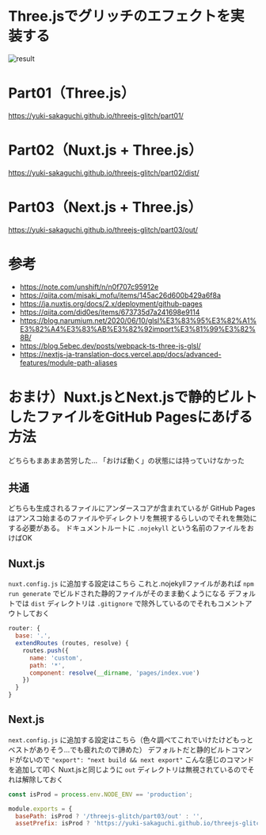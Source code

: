 # Three.jsでグリッチのエフェクトを実装する

![result](https://user-images.githubusercontent.com/16290220/129472100-b8ac86cd-c147-41da-9cf4-6cecfa595450.gif)

# Part01（Three.js）

https://yuki-sakaguchi.github.io/threejs-glitch/part01/


# Part02（Nuxt.js + Three.js）

https://yuki-sakaguchi.github.io/threejs-glitch/part02/dist/


# Part03（Next.js + Three.js）

https://yuki-sakaguchi.github.io/threejs-glitch/part03/out/


# 参考

- https://note.com/unshift/n/n0f707c95912e
- https://qiita.com/misaki_mofu/items/145ac26d600b429a6f8a
- https://ja.nuxtjs.org/docs/2.x/deployment/github-pages
- https://qiita.com/did0es/items/673735d7a241698e9114
- https://blog.narumium.net/2020/06/10/glsl%E3%83%95%E3%82%A1%E3%82%A4%E3%83%AB%E3%82%92import%E3%81%99%E3%82%8B/
- https://blog.5ebec.dev/posts/webpack-ts-three-js-glsl/
- https://nextjs-ja-translation-docs.vercel.app/docs/advanced-features/module-path-aliases

# おまけ）Nuxt.jsとNext.jsで静的ビルトしたファイルをGitHub Pagesにあげる方法

どちらもまあまあ苦労した...
「おけば動く」の状態には持っていけなかった

## 共通

どちらも生成されるファイルにアンダースコアが含まれているが GitHub Pages はアンスコ始まるのファイルやディレクトリを無視するらしいのでそれを無効にする必要がある。
ドキュメントルートに `.nojekyll` という名前のファイルをおけばOK

## Nuxt.js

`nuxt.config.js` に追加する設定はこちら
これと.nojekyllファイルがあれば `npm run generate` でビルドされた静的ファイルがそのまま動くようになる
デフォルトでは `dist` ディレクトリは `.gitignore` で除外しているのでそれもコメントアウトしておく

```js
router: {
  base: '.',
  extendRoutes (routes, resolve) {
    routes.push({
      name: 'custom',
      path: '*',
      component: resolve(__dirname, 'pages/index.vue')
    })
  }
}
```

## Next.js

`next.config.js` に追加する設定はこちら（色々調べてこれでいけたけどもっとベストがありそう...でも疲れたので諦めた）
デフォルトだと静的ビルトコマンドがないので `"export": "next build && next export"` こんな感じのコマンドを追加して叩く
Nuxt.jsと同じように `out` ディレクトリは無視されているのでそれは解除しておく

```js
const isProd = process.env.NODE_ENV == 'production';

module.exports = {
  basePath: isProd ? '/threejs-glitch/part03/out' : '',
  assetPrefix: isProd ? 'https://yuki-sakaguchi.github.io/threejs-glitch/part03/out' : '',
```
